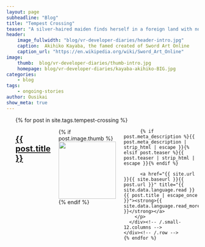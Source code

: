 ```yaml
---
layout: page
subheadline: "Blog"
title: "Tempest Crossing"
teaser: "A silver-haired maiden finds herself in a foreign land with no recollection of the person she once was. In searching for herself in an overwhelming world, the journey leads her to find something worth more than her old name."
header:
    image_fullwidth: "blog/vr-developer-diaries/header-intro.jpg"
    caption:  Akihiko Kayaba, the famed created of Sword Art Online
    caption_url: "https://en.wikipedia.org/wiki/Sword_Art_Online"
image:
    thumb:  blog/vr-developer-diaries/thumb-intro.jpg
    homepage: blog/vr-developer-diaries/kayaba-akihiko-BIG.jpg
categories:
    - blog
tags:
    - ongoing-stories
author: Ousikai
show_meta: true
---
```

<ul>
    {% for post in site.tags.tempest-crossing %}
    <div class="row">
      <div class="small-12 columns b60">
        <h2><a href="{{ site.url }}{{ site.baseurl }}{{ post.url }}">{{ post.title }}</a></h2>
        <p>
          {% if post.image.thumb %}<a href="{{ site.url }}{{ site.baseurl }}{{ post.url }}" title="{{ post.title | escape_once }}"><img src="{{ site.urlimg }}{{ post.image.thumb }}" class="alignleft" width="150" height="150"></a>{% endif %}

          {% if post.meta_description %}{{ post.meta_description | strip_html | escape }}{% elsif post.teaser %}{{ post.teaser | strip_html | escape }}{% endif %}

          <a href="{{ site.url }}{{ site.baseurl }}{{ post.url }}" title="{{ site.data.language.read }} {{ post.title | escape_once }}"><strong>{{ site.data.language.read_more }}</strong></a>
        </p>
      </div><!-- /.small-12.columns -->
    </div><!-- /.row -->
    {% endfor %}
</ul>


<!-- [1]: {{site.baseurl}}/virtual-reality/evolution-of-experience -->


<!-- [![ko-fi](https://www.ko-fi.com/img/githubbutton_sm.svg)](https://ko-fi.com/Q5Q81LOP9) -->
